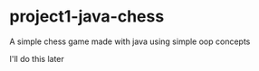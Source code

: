 # project1-java-chess
A simple chess game made with java using simple oop concepts

I'll do this later
